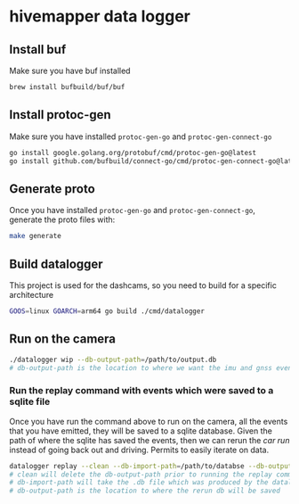 # hivemapper data logger

## Install buf
Make sure you have buf installed
```bash
brew install bufbuild/buf/buf
```

## Install protoc-gen
Make sure you have installed `protoc-gen-go` and `protoc-gen-connect-go`
```bash
go install google.golang.org/protobuf/cmd/protoc-gen-go@latest
go install github.com/bufbuild/connect-go/cmd/protoc-gen-connect-go@latest
```

## Generate proto
Once you have installed `protoc-gen-go` and `protoc-gen-connect-go`, generate the proto files with:
```bash
make generate
```

## Build datalogger
This project is used for the dashcams, so you need to build for a specific architecture
```bash 
GOOS=linux GOARCH=arm64 go build ./cmd/datalogger
```

## Run on the camera
```bash
./datalogger wip --db-output-path=/path/to/output.db
# db-output-path is the location to where we want the imu and gnss events to be saved
```

### Run the replay command with events which were saved to a sqlite file
Once you have run the command above to run on the camera, all the events that you have emitted, they will be saved to a sqlite database. Given the path of where the sqlite has saved the events, then we can rerun the _car run_ instead of going back out and driving. Permits to easily iterate on data.
```bash
datalogger replay --clean --db-import-path=/path/to/databse --db-output-path=/tmp/out.db
# clean will delete the db-output-path prior to running the replay command -> this is good to remove previous runs
# db-import-path will take the .db file which was produced by the datalogger log command
# db-output-path is the location to where the rerun db will be saved
```